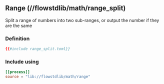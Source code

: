 ## Range (//flowstdlib/math/range_split)
Split a range of numbers into two sub-ranges, or output the number if they are the same
 
### Definition
```toml
{{#include range_split.toml}}
```

### Include using
```toml
[[process]]
source = "lib://flowstdlib/math/range"
```